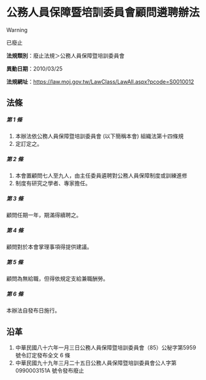 # 公務人員保障暨培訓委員會顧問遴聘辦法
> [!WARNING]
> 已廢止

**法規類別**：廢止法規＞公務人員保障暨培訓委員會

**異動日期**：2010/03/25  

**法規網址**：https://law.moj.gov.tw/LawClass/LawAll.aspx?pcode=S0010012



## 法條
##### 第 1 條
1. 本辦法依公務人員保障暨培訓委員會 (以下簡稱本會) 組織法第十四條規
1. 定訂定之。

##### 第 2 條
1. 本會置顧問七人至九人，由主任委員遴聘對公務人員保障制度或訓練進修
1. 制度有研究之學者、專家擔任。

##### 第 3 條
顧問任期一年，期滿得續聘之。

##### 第 4 條
顧問對於本會掌理事項得提供建議。

##### 第 5 條
顧問為無給職，但得依規定支給兼職酬勞。

##### 第 6 條
本辦法自發布日施行。

## 沿革
1. 中華民國八十六年一月三日公務人員保障暨培訓委員會（85）公秘字第5959  號令訂定發布全文 6  條
1. 中華民國九十九年三月二十五日公務人員保障暨培訓委員會公人字第 0990003151A  號令發布廢止

